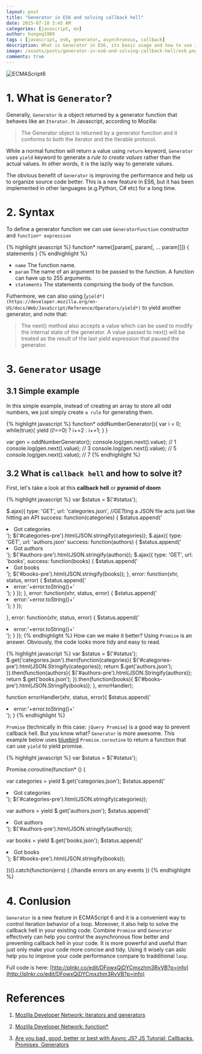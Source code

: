 ```yaml
---
layout: post
title: "Generator in ES6 and solving callback hell"
date: 2015-07-18 3:45 AM
categories: [javascript, en]
author: hungnq1989
tags : [javascript, es6, generator, asynchronous, callback]
description: What is Generator in ES6, its basic usage and how to use it to solve callback hell?
image: /assets/posts/generator-in-es6-and-solving-callback-hell/es6.png
comments: true
---
```


![ECMAScript6](/assets/posts/generator-in-es6-and-solving-callback-hell/es6.png)

# 1. What is `Generator`?

Generally, `Generator` is a object returned by a generator function that behaves like an `Iterator`. In Javascript, according to Mozilla:

>The Generator object is returned by a generator function and it conforms to both the iterator and the Iterable protocol.

While a normal function will return a value using `return` keyword, `Generator` uses `yield` keyword to generate a *rule to create values* rather than the actual values. In other words, it is the lazily way to generate values.

The obvious benefit of `Generator` is improving the performance and help us to organize source code better. This is a new feature in ES6, but it has been implemented in other languages (e.g.Python, C# etc) for a long time.

# 2. Syntax

To define a generator function we can use `GeneratorFunction` constructor and `function* expression` 

{% highlight javascript %}
function* name([param[, param[, ... param]]]) {
   statements
}
{% endhighlight %}

- `name`
   The function name.
- `param`
   The name of an argument to be passed to the function. A function can have up to 255 arguments.
- `statements`
   The statements comprising the body of the function.

Futhermore, we can also using [`yield*](https://developer.mozilla.org/en-US/docs/Web/JavaScript/Reference/Operators/yield*)` to yield another generator, and note that:

>The next() method also accepts a value which can be used to modify the internal state of the generator. A value passed to next() will be treated as the result of the last yield expression that paused the generator.

# 3. `Generator` usage

## 3.1 Simple example

In this simple example, instead of creating an array to store all odd numbers, we just simply create `a rule` for generating them.

{% highlight javascript %}
function* oddNumberGenerator(){
   var i = 0;
   while(true){
      yield (i!==0) ? i+=2 : i+=1;
   }
}

var gen = oddNumberGenerator();
console.log(gen.next().value); // 1
console.log(gen.next().value); // 3
console.log(gen.next().value); // 5
console.log(gen.next().value); // 7
{% endhighlight %}

## 3.2 What is `callback hell` and how to solve it?

First, let's take a look at this **callback hell** or **pyramid of doom**

{% highlight javascript %}
var $status = $('#status');

$.ajax({
  type: 'GET',
  url: 'categories.json', //GETting a JSON file acts just like hitting an API
  success: function(categories) {
    $status.append('<li>Got categories</li>');
    $('#categories-pre').html(JSON.stringify(categories));
    $.ajax({
      type: 'GET',
      url: 'authors.json'
      success: function(authors) {
        $status.append('<li>Got authors</li>');
        $('#authors-pre').html(JSON.stringify(authors));
        $.ajax({
          type: 'GET',
          url: 'books',
          success: function(books) {
            $status.append('<li>Got books</li>');
            $('#books-pre').html(JSON.stringify(books));
          },
          error: function(xhr, status, error) {
            $status.append('<li>error:'+error.toString()+'</li>');
          }
        });
      },
      error: function(xhr, status, error) {
        $status.append('<li>error:'+error.toString()+'</li>');
      }
    });
    
  },
  error: function(xhr, status, error) {
    $status.append('<li>error:'+error.toString()+'</li>');
  }
});
{% endhighlight %}
How can we make it better? Using `Promise` is an answer. Obviously, the code looks more tidy and easy to read.

{% highlight javascript %}
var $status = $('#status');
$.get('categories.json').then(function(categories){
   $('#categories-pre').html(JSON.Stringify(categories));
   return $.get('authors.json');
}).then(function(authors){
   $('#authors-pre').html(JSON.Stringify(authors));
   return $.get('books.json');
}).then(function(books){
   $('#books-pre').html(JSON.Stringify(books));
}, errorHandler);

function errorHandler(xhr, status, error){
   $status.append('<li>error:'+error.toString()+'</li>');
}
{% endhighlight %}

`Promise` (technically in this case: `jQuery Promise`) is a good way to prevent callback hell. But you know what? `Generator` is more awesome. This example below uses [bluebird](https://github.com/petkaantonov/bluebird) `Promise.coroutine` to return a function that can use `yield` to yield promise.

{% highlight javascript %}
var $status = $('#status');

Promise.coroutine(function* () {

  var categories = yield $.get('categories.json');
  $status.append('<li>Got categories</li>');
  $('#categories-pre').html(JSON.stringify(categories));
  
  var authors = yield $.get('authors.json');
  $status.append('<li>Got authors</li>');
  $('#authors-pre').html(JSON.stringify(authors));
  
  var books = yield $.get('books.json');
  $status.append('<li>Got books</li>');
  $('#books-pre').html(JSON.stringify(books));

})().catch(function(errs) {
  //handle errors on any events
})
{% endhighlight %}

# 4. Conlusion
`Generator` is a new feature in ECMAScript 6 and it is a convenient way to control iteration behavior of a loop. Moreover, it also help to solve the callback hell in your existing code. Combine `Promise` and `Generator` effectively can help you control the asynchronous flow better and preventing callback hell in your code. It is more powerful and useful than just only make your code more concise and tidy. Using it wisely can aslo help you to improve your code performance compare to tradditional `loop`.

Full code is here: [http://plnkr.co/edit/DFowxQiDYCmxzhm3RvVB?p=info](http://plnkr.co/edit/DFowxQiDYCmxzhm3RvVB?p=info)

# References
1. [Mozilla Developer Network: Iterators and generators](https://developer.mozilla.org/en-US/docs/Web/JavaScript/Guide/Iterators_and_Generators)

2. [Mozilla Developer Network: function&#42;](https://developer.mozilla.org/en-US/docs/Web/JavaScript/Reference/Statements/function*)

3. [Are you bad, good, better or best with Async JS? JS Tutorial: Callbacks, Promises, Generators](https://www.youtube.com/watch?v=obaSQBBWZLk)
